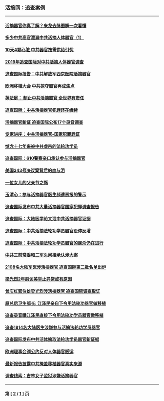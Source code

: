 ### 活摘网：追查案例
---
#### [活摘器官你真了解？来龙去脉图解一次看懂](../../pages/nf5880/n13013820.md?05160430) 
#### [多少中共高官泄漏中共活摘人体器官（1）](../../pages/nf5880/n12671234.md?05160430) 
#### [10天4颗心脏 中共器官按需供给引忧](../../pages/nf5880/n12326366.md?05160430) 
#### [2019年追查国际对中共活摘人体器官调查](../../pages/nf5880/n11917733.md?05160430) 
#### [追查国际报告：中共解放军西京医院活摘器官](../../pages/nf5880/n11838359.md?05160430) 
#### [欧洲移植大会 中共掠夺器官再成焦点](../../pages/nf5880/n11538883.md?05160430) 
#### [英法庭： 制止中共活摘器官 全世界有责任](../../pages/nf5880/n11330691.md?05160430) 
#### [追查国际：中共活摘器官犯罪还在继续](../../pages/nf5880/n11218301.md?05160430) 
#### [活摘器官新证 追查国际公布17个录音调查](../../pages/nf5880/n10897744.md?05160430) 
#### [专家讲座：中共活摘器官-国家犯罪罪证](../../pages/nf5880/n8828153.md?05160430) 
#### [悼念十七年来被中共虐杀的法轮功学员](../../pages/nf5880/n8124823.md?05160430) 
#### [追查国际：610警察亲口承认参与活摘器官](../../pages/nf5880/n8109067.md?05160430) 
#### [美国343号决议案背后的血与泪](../../pages/nf5880/n8020684.md?05160430) 
#### [一位女儿的父亲节之殇](../../pages/nf5880/n8014122.md?05160430) 
#### [玉清心：参与活摘器官医生频遭恶报的警示](../../pages/nf5880/n4637546.md?05160430) 
#### [追查国际发布中共大量活摘器官国家犯罪调查报告](../../pages/nf5880/n4613428.md?05160430) 
#### [追查国际：大陆医学论文泄中共活摘器官证据](../../pages/nf5880/n4608794.md?05160430) 
#### [追查国际：中共活摘法轮功学员器官没停反增](../../pages/nf5880/n4584075.md?05160430) 
#### [追查国际：中共活摘法轮功学员器官的屠杀仍在进行](../../pages/nf5880/n4299154.md?05160430) 
#### [中共三前常委和二军头间接承认涉大案](../../pages/nf5880/n4286244.md?05160430) 
#### [2108名大陆军医涉活摘器官 追查国际第二批名单出炉](../../pages/nf5880/n4284769.md?05160430) 
#### [梁光烈2年前访美举止异常或有原因](../../pages/nf5880/n4279686.md?05160430) 
#### [曾庆红郭伯雄梁光烈涉活摘器官 追查国际调查取证](../../pages/nf5880/n4278462.md?05160430) 
#### [原总后卫生部长: 江泽民亲自下令用法轮功器官做移植](../../pages/nf5880/n4263864.md?05160430) 
#### [追查录音曝江泽民直接下令用法轮功学员器官做移植](../../pages/nf5880/n4261268.md?05160430) 
#### [追查1814名大陆医生涉嫌参与活摘法轮功学员器官](../../pages/nf5880/n4259055.md?05160430) 
#### [追查国际发布中共活体摘取法轮功学员器官新证据](../../pages/nf5880/n4258255.md?05160430) 
#### [欧洲理事会颁公约反对人体器官贩运](../../pages/nf5880/n4206955.md?05160430) 
#### [最新报告披露中共掩盖移植器官真实来源](../../pages/nf5880/n4140084.md?05160430) 
#### [调查线索：吉林女子监狱涉嫌活摘器官](../../pages/nf5880/n4044366.md?05160430) 

---
#### 第 [ [2](./2.md?05160430) / [1](./1.md?05160430) ] 页
